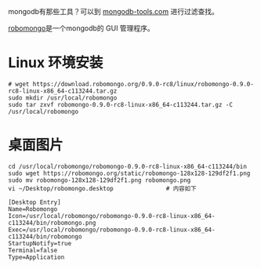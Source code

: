 
mongodb有那些工具？可以到 [mongodb-tools.com](http://mongodb-tools.com/) 进行过滤查找。

[robomongo](https://robomongo.org/download)是一个mongodb的 GUI 管理程序。

# Linux 环境安装

```
# wget https://download.robomongo.org/0.9.0-rc8/linux/robomongo-0.9.0-rc8-linux-x86_64-c113244.tar.gz
sudo mkdir /usr/local/robomongo
sudo tar zxvf robomongo-0.9.0-rc8-linux-x86_64-c113244.tar.gz -C /usr/local/robomongo
```

# 桌面图片

```
cd /usr/local/robomongo/robomongo-0.9.0-rc8-linux-x86_64-c113244/bin
sudo wget https://robomongo.org/static/robomongo-128x128-129df2f1.png
sudo mv robomongo-128x128-129df2f1.png robomongo.png
vi ~/Desktop/robomongo.desktop               # 内容如下

[Desktop Entry]                                      
Name=Robomongo
Icon=/usr/local/robomongo/robomongo-0.9.0-rc8-linux-x86_64-c113244/bin/robomongo.png
Exec=/usr/local/robomongo/robomongo-0.9.0-rc8-linux-x86_64-c113244/bin/robomongo
StartupNotify=true
Terminal=false
Type=Application
```